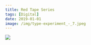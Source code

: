 ```yaml
---
title: Red Tape Series
tags: [Digital]
date: 2019-01-01
image: /img/type-experiment_-_7.jpeg
---
```


![](/img/type-experiment_-_8.jpeg)